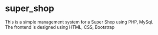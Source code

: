 # super_shop
This is a simple management system for a Super Shop using PHP, MySql.
The frontend is designed using HTML, CSS, Bootstrap
